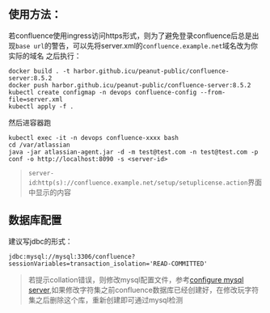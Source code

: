 ## 使用方法：
若confluence使用ingress访问https形式，则为了避免登录confluence后总是出现`base url`的警告，可以先将server.xml的`confluence.example.net`域名改为你实际的域名
之后执行：
```
docker build . -t harbor.github.icu/peanut-public/confluence-server:8.5.2
docker push harbor.github.icu/peanut-public/confluence-server:8.5.2
kubectl create configmap -n devops confluence-config --from-file=server.xml
kubectl apply -f .
```

然后进容器跑
```
kubectl exec -it -n devops confluence-xxxx bash
cd /var/atlassian
java -jar atlassian-agent.jar -d -m test@test.com -n test@test.com -p conf -o http://localhost:8090 -s <server-id>
```

> `server-id`:`http(s)://confluence.example.net/setup/setuplicense.action`界面中显示的内容

## 数据库配置
建议写jdbc的形式：
```
jdbc:mysql://mysql:3306/confluence?sessionVariables=transaction_isolation='READ-COMMITTED'
```

> 若提示collation错误，则修改mysql配置文件，参考[configure mysql server][1],如果修改字符集之前confluence数据库已经创建好，在修改玩字符集之后删除这个库，重新创建即可通过mysql检测


[1]: https://confluence.atlassian.com/doc/database-setup-for-mysql-128747.html
